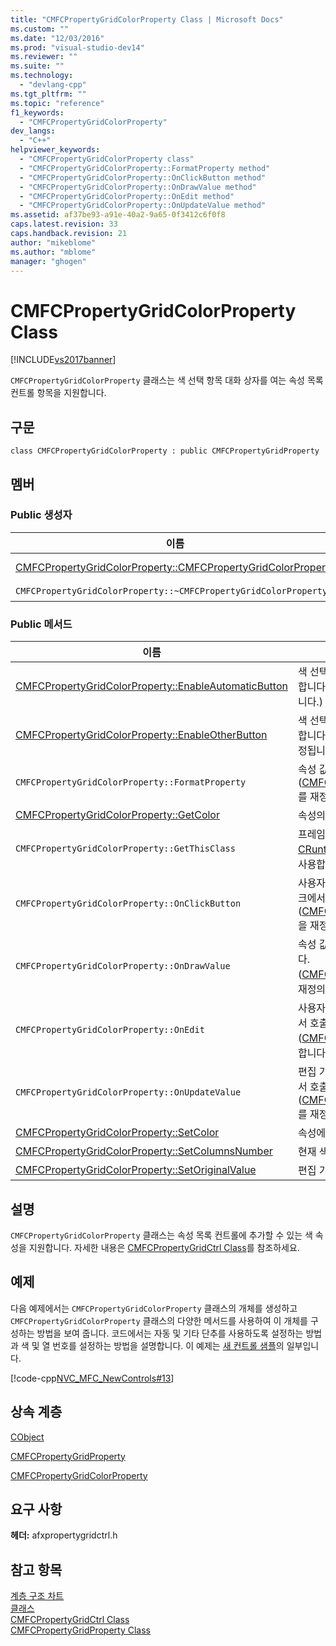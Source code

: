 ```yaml
---
title: "CMFCPropertyGridColorProperty Class | Microsoft Docs"
ms.custom: ""
ms.date: "12/03/2016"
ms.prod: "visual-studio-dev14"
ms.reviewer: ""
ms.suite: ""
ms.technology: 
  - "devlang-cpp"
ms.tgt_pltfrm: ""
ms.topic: "reference"
f1_keywords: 
  - "CMFCPropertyGridColorProperty"
dev_langs: 
  - "C++"
helpviewer_keywords: 
  - "CMFCPropertyGridColorProperty class"
  - "CMFCPropertyGridColorProperty::FormatProperty method"
  - "CMFCPropertyGridColorProperty::OnClickButton method"
  - "CMFCPropertyGridColorProperty::OnDrawValue method"
  - "CMFCPropertyGridColorProperty::OnEdit method"
  - "CMFCPropertyGridColorProperty::OnUpdateValue method"
ms.assetid: af37be93-a91e-40a2-9a65-0f3412c6f0f8
caps.latest.revision: 33
caps.handback.revision: 21
author: "mikeblome"
ms.author: "mblome"
manager: "ghogen"
---
```

# CMFCPropertyGridColorProperty Class
[!INCLUDE[vs2017banner](../../assembler/inline/includes/vs2017banner.md)]

`CMFCPropertyGridColorProperty` 클래스는 색 선택 항목 대화 상자를 여는 속성 목록 컨트롤 항목을 지원합니다.  
  
## 구문  
  
```  
class CMFCPropertyGridColorProperty : public CMFCPropertyGridProperty  
```  
  
## 멤버  
  
### Public 생성자  
  
|이름|설명|  
|--------|--------|  
|[CMFCPropertyGridColorProperty::CMFCPropertyGridColorProperty](../Topic/CMFCPropertyGridColorProperty::CMFCPropertyGridColorProperty.md)|`CMFCPropertyGridColorProperty` 개체를 생성합니다.|  
|`CMFCPropertyGridColorProperty::~CMFCPropertyGridColorProperty`|소멸자|  
  
### Public 메서드  
  
|이름|설명|  
|--------|--------|  
|[CMFCPropertyGridColorProperty::EnableAutomaticButton](../Topic/CMFCPropertyGridColorProperty::EnableAutomaticButton.md)|색 선택 대화 상자에서 *자동* 단추를 사용하도록 설정합니다.  \(표준 자동 단추에는 **자동** 레이블이 지정됩니다.\)|  
|[CMFCPropertyGridColorProperty::EnableOtherButton](../Topic/CMFCPropertyGridColorProperty::EnableOtherButton.md)|색 선택 대화 상자에서 *기타* 단추를 사용하도록 설정합니다.  \(표준 기타 단추에는 **다른 색...** 레이블이 지정됩니다.\)|  
|`CMFCPropertyGridColorProperty::FormatProperty`|속성 값의 텍스트 표현에 서식을 지정합니다.  \([CMFCPropertyGridProperty::FormatProperty](../Topic/CMFCPropertyGridProperty::FormatProperty.md)를 재정의합니다.\)|  
|[CMFCPropertyGridColorProperty::GetColor](../Topic/CMFCPropertyGridColorProperty::GetColor.md)|속성의 현재 색을 가져옵니다.|  
|`CMFCPropertyGridColorProperty::GetThisClass`|프레임워크에서 이 클래스 형식과 연결된 [CRuntimeClass](../../mfc/reference/cruntimeclass-structure.md) 개체에 대한 포인터를 가져오는 데 사용합니다.|  
|`CMFCPropertyGridColorProperty::OnClickButton`|사용자가 속성에 포함된 단추를 클릭하면 프레임워크에서 호출됩니다.  \([CMFCPropertyGridProperty::OnClickButton](../Topic/CMFCPropertyGridProperty::OnClickButton.md)을 재정의합니다.\)|  
|`CMFCPropertyGridColorProperty::OnDrawValue`|속성 값을 표시하기 위해 프레임워크에서 호출됩니다.  \([CMFCPropertyGridProperty::OnDrawValue](../Topic/CMFCPropertyGridProperty::OnDrawValue.md)를 재정의합니다.\)|  
|`CMFCPropertyGridColorProperty::OnEdit`|사용자가 속성 값을 수정하려고 할 때 프레임워크에서 호출됩니다.  \([CMFCPropertyGridProperty::OnEdit](../Topic/CMFCPropertyGridProperty::OnEdit.md)을 재정의합니다.\)|  
|`CMFCPropertyGridColorProperty::OnUpdateValue`|편집 가능한 속성 값이 변경되었을 때 프레임워크에서 호출됩니다.  \([CMFCPropertyGridProperty::OnUpdateValue](../Topic/CMFCPropertyGridProperty::OnUpdateValue.md)를 재정의합니다.\)|  
|[CMFCPropertyGridColorProperty::SetColor](../Topic/CMFCPropertyGridColorProperty::SetColor.md)|속성에 대한 새로운 색을 설정합니다.|  
|[CMFCPropertyGridColorProperty::SetColumnsNumber](../Topic/CMFCPropertyGridColorProperty::SetColumnsNumber.md)|현재 색 속성 표의 열 수를 지정합니다.|  
|[CMFCPropertyGridColorProperty::SetOriginalValue](../Topic/CMFCPropertyGridColorProperty::SetOriginalValue.md)|편집 가능한 속성의 원래 값을 설정합니다.|  
  
## 설명  
 `CMFCPropertyGridColorProperty` 클래스는 속성 목록 컨트롤에 추가할 수 있는 색 속성을 지원합니다.  자세한 내용은 [CMFCPropertyGridCtrl Class](../../mfc/reference/cmfcpropertygridctrl-class.md)를 참조하세요.  
  
## 예제  
 다음 예제에서는 `CMFCPropertyGridColorProperty` 클래스의 개체를 생성하고 `CMFCPropertyGridColorProperty` 클래스의 다양한 메서드를 사용하여 이 개체를 구성하는 방법을 보여 줍니다.  코드에서는 자동 및 기타 단추를 사용하도록 설정하는 방법과 색 및 열 번호를 설정하는 방법을 설명합니다.  이 예제는 [새 컨트롤 샘플](../../top/visual-cpp-samples.md)의 일부입니다.  
  
 [!code-cpp[NVC_MFC_NewControls#13](../../mfc/reference/codesnippet/CPP/cmfcpropertygridcolorproperty-class_1.cpp)]  
  
## 상속 계층  
 [CObject](../../mfc/reference/cobject-class.md)  
  
 [CMFCPropertyGridProperty](../../mfc/reference/cmfcpropertygridproperty-class.md)  
  
 [CMFCPropertyGridColorProperty](../../mfc/reference/cmfcpropertygridcolorproperty-class.md)  
  
## 요구 사항  
 **헤더:** afxpropertygridctrl.h  
  
## 참고 항목  
 [계층 구조 차트](../../mfc/hierarchy-chart.md)   
 [클래스](../../mfc/reference/mfc-classes.md)   
 [CMFCPropertyGridCtrl Class](../../mfc/reference/cmfcpropertygridctrl-class.md)   
 [CMFCPropertyGridProperty Class](../../mfc/reference/cmfcpropertygridproperty-class.md)